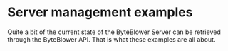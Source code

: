 # Server management examples 

Quite a bit of the current state of the ByteBlower Server can be
retrieved through the ByteBlower API. That is what these examples
are all about.
